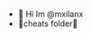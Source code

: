 - 👋 Hi Im @mxilanx
- 👀cheats folder🥶
  

<!---
link: https://www.mediafire.com/folder/n148s45spjk6i/cheats
next folder 4gb
